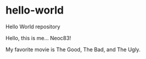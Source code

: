 # hello-world
Hello World repository

Hello, this is me... Neoc83!

My favorite movie is The Good, The Bad, and The Ugly.
